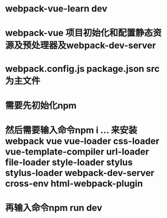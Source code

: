 # webpack-vue-learn dev
# webpack-vue 项目初始化和配置静态资源及预处理器及webpack-dev-server
# webpack.config.js package.json src 为主文件
# 需要先初始化npm
# 然后需要输入命令npm i ... 来安装 webpack vue vue-loader css-loader vue-template-compiler url-loader file-loader style-loader stylus stylus-loader webpack-dev-server cross-env html-webpack-plugin
# 再输入命令npm run dev